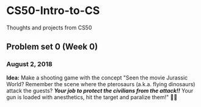 # CS50-Intro-to-CS
Thoughts and projects from CS50

## Problem set 0 (Week 0)

### August 2, 2018
**Idea:** Make a shooting game with the concept "Seen the movie Jurassic World? Remember the scene where the pterosaurs (a.k.a. flying dinosaurs) attack the guests?  __*Your job to protect the civilians from the attack!!*__  Your gun is loaded with anesthetics, hit the target and paralize them!" :muscle::eyes:
